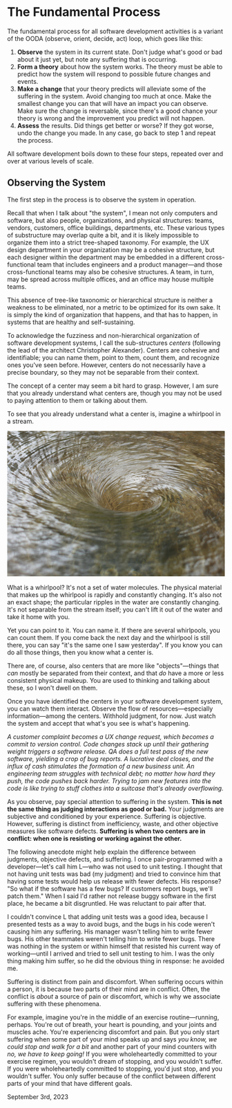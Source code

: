 # The Fundamental Process

The fundamental process for all software development activities is a variant of the OODA (observe, orient, decide, act) loop, which goes like this:

1. **Observe** the system in its current state. Don't judge what's good or bad about it just yet, but note any suffering that is occurring.
2. **Form a theory** about how the system works. The theory must be able to predict how the system will respond to possible future changes and events.
3. **Make a change** that your theory predicts will alleviate some of the suffering in the system. Avoid changing too much at once. Make the smallest change you can that will have an impact you can observe. Make sure the change is reversable, since there's a good chance your theory is wrong and the improvement you predict will not happen.
4. **Assess** the results. Did things get better or worse? If they got worse, undo the change you made. In any case, go back to step 1 and repeat the process.

All software development boils down to these four steps, repeated over and over at various levels of scale.

## Observing the System

The first step in the process is to observe the system in operation.

Recall that when I talk about "the system", I mean not only computers and software, but also people, organizations, and physical structures: teams, vendors, customers, office buildings, departments, etc. These various types of substructure may overlap quite a bit, and it is likely impossible to organize them into a strict tree-shaped taxonomy. For example, the UX design department in your organization may be a cohesive structure, but each designer within the department may be embedded in a different cross-functional team that includes engineers and a product manager—and those cross-functional teams may also be cohesive structures. A team, in turn, may be spread across multiple offices, and an office may house multiple teams.

This absence of tree-like taxonomic or hierarchical structure is neither a weakness to be eliminated, nor a metric to be optimized for its own sake. It is simply the kind of organization that happens, and that has to happen, in systems that are healthy and self-sustaining.

To acknowledge the fuzziness and non-hierarchical organization of software development systems, I call the sub-structures _centers_ (following the lead of the architect Christopher Alexander). Centers are cohesive and identifiable; you can name them, point to them, count them, and recognize ones you've seen before. However, centers do not necessarily have a precise boundary, so they may not be separable from their context.

The concept of a center may seem a bit hard to grasp. However, I am sure that you already understand what centers are, though you may not be used to paying attention to them or talking about them.

To see that you already understand what a center is, imagine a whirlpool in a stream.

![a whirlpool](whirlpool.png)


What is a whirlpool? It's not a set of water molecules. The physical material that makes up the whirlpool is rapidly and constantly changing. It's also not an exact shape; the particular ripples in the water are constantly changing. It's not separable from the stream itself; you can't lift it out of the water and take it home with you.

Yet you can point to it. You can name it. If there are several whirlpools, you can count them. If you come back the next day and the whirlpool is still there, you can say "it's the same one I saw yesterday". If you know you can do all those things, then you know what a center is.

There are, of course, also centers that are more like "objects"—things that _can_ mostly be separated from their context, and that _do_ have a more or less consistent physical makeup. You are used to thinking and talking about these, so I won't dwell on them.

Once you have identified the centers in your software development system, you can watch them interact. Observe the flow of resources—especially information—among the centers. Withhold judgment, for now. Just watch the system and accept that what's you see is what's happening.

_A customer complaint becomes a UX change request, which becomes a commit to version control. Code changes stack up until their gathering weight triggers a software release. QA does a full test pass of the new software, yielding a crop of bug reports. A lucrative deal closes, and the influx of cash stimulates the formation of a new business unit. An engineering team struggles with technical debt; no matter how hard they push, the code pushes back harder. Trying to jam new features into the code is like trying to stuff clothes into a suitcase that's already overflowing._

As you observe, pay special attention to suffering in the system. **This is not the same thing as judging interactions as good or bad.** Your judgments are subjective and conditioned by your experience. Suffering is objective. However, suffering is distinct from inefficiency, waste, and other objective measures like software defects. **Suffering is when two centers are in conflict: when one is resisting or working against the other.**

The following anecdote might help explain the difference between judgments, objective defects, and suffering. I once pair-programmed with a developer—let's call him L—who was not used to unit testing. I thought that not having unit tests was bad (my judgment) and tried to convince him that having some tests would help us release with fewer defects. His response? "So what if the software has a few bugs? If customers report bugs, we'll patch them." When I said I'd rather not release buggy software in the first place, he became a bit disgruntled. He was reluctant to pair after that.

I couldn't convince L that adding unit tests was a good idea, because I presented tests as a way to avoid bugs, and the bugs in his code weren't causing him any suffering. His manager wasn't telling him to write fewer bugs. His other teammates weren't telling him to write fewer bugs. There was nothing in the system or within himself that resisted his current way of working—until  I arrived and tried to sell unit testing to him. I was the only thing making him suffer, so he did the obvious thing in response: he avoided me.

Suffering is distinct from pain and discomfort. When suffering occurs within a person, it is because two parts of their mind are in conflict. Often, the conflict is _about_ a source of pain or discomfort, which is why we associate suffering with these phenomena.

For example, imagine you're in the middle of an exercise routine—running, perhaps. You're out of breath, your heart is pounding, and your joints and muscles ache. You're experiencing discomfort and pain. But you only start suffering when some part of your mind speaks up and says _you know, we could stop and walk for a bit_ and another part of your mind counters with _no, we have to keep going!_ If you were wholeheartedly committed to your exercise regimen, you wouldn't dream of stopping, and you wouldn't suffer. If you were wholeheartedly committed to stopping, you'd just stop, and you wouldn't suffer. You only suffer because of the conflict between different parts of your mind that have different goals.

September 3rd, 2023